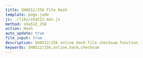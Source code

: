 ```yaml
---
title: SHA512/256 File Hash
template: page.jade
js: ./libs/sha512.min.js
method: sha512_256
action: Hash
auto_update: true
file_input: true
description: SHA512/256 online hash file checksum function
keywords: SHA512/256,online,hash,checksum
---
```

